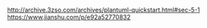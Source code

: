 http://archive.3zso.com/archives/plantuml-quickstart.html#sec-5-1
https://www.jianshu.com/p/e92a52770832
